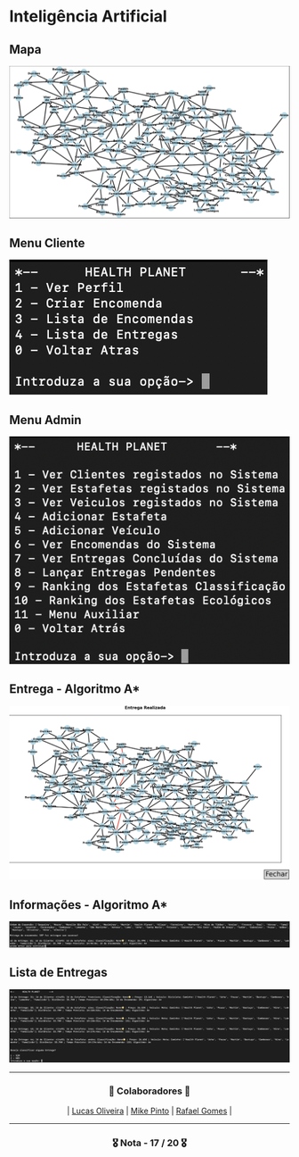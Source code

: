 # Inteligência Artificial

## Mapa
![(Mapa](https://github.com/RafaGomes1/IA/blob/main/images/mapa.png?raw=true)

## Menu Cliente
![(Cliente](https://github.com/RafaGomes1/IA/blob/main/images/Menu%20Cliente.png?raw=true)

## Menu Admin
![(Admin](https://github.com/RafaGomes1/IA/blob/main/images/Menu%20Admin.png?raw=true)

## Entrega - Algoritmo A*
![(Entrega](https://github.com/RafaGomes1/IA/blob/main/images/Entrega%20Aestrela.png?raw=true)

## Informações - Algoritmo A*
![(Infos](https://github.com/RafaGomes1/IA/blob/main/images/Informacoes%20Aestrela.png?raw=true)

## Lista de Entregas
![(Lista](https://github.com/RafaGomes1/IA/blob/main/images/Lista%20Entregas.png?raw=true)

---

<h3 align="center">🚀 Colaboradores 🚀</h3>

<div align="center">

| [Lucas Oliveira](https://github.com/LucasOli20) | [Mike Pinto](https://github.com/mrmikept) | [Rafael Gomes](https://github.com/RafaGomes1) |

</div>

---

<h3 align="center"> 🎖️ Nota - 17 / 20 🎖️ </h3>

